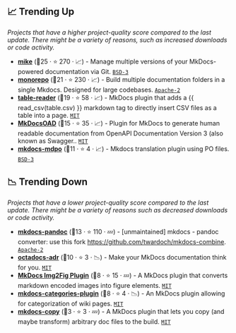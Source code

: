 ## 📈 Trending Up

_Projects that have a higher project-quality score compared to the last update. There might be a variety of reasons, such as increased downloads or code activity._

- <b><a href="https://github.com/jimporter/mike">mike</a></b> (🥇25 ·  ⭐ 270 · 📈) - Manage multiple versions of your MkDocs-powered documentation via Git. <code><a href="http://bit.ly/3aKzpTv">BSD-3</a></code> <code><img src="https://cdn.icon-icons.com/icons2/1465/PNG/512/701electricplug_100845.png" style="display:inline;" width="13" height="13"></code>
- <b><a href="https://github.com/backstage/mkdocs-monorepo-plugin">monorepo</a></b> (🥇21 ·  ⭐ 230 · 📈) - Build multiple documentation folders in a single Mkdocs. Designed for large codebases. <code><a href="http://bit.ly/3nYMfla">Apache-2</a></code> <code><img src="https://cdn.icon-icons.com/icons2/1465/PNG/512/701electricplug_100845.png" style="display:inline;" width="13" height="13"></code>
- <b><a href="https://github.com/timvink/mkdocs-table-reader-plugin">table-reader</a></b> (🥇19 ·  ⭐ 58 · 📈) - MkDocs plugin that adds a {{ read_csv(table.csv) }} markdown tag to directly insert CSV files as a table into a page. <code><a href="http://bit.ly/34MBwT8">MIT</a></code> <code><img src="https://cdn.icon-icons.com/icons2/1465/PNG/512/701electricplug_100845.png" style="display:inline;" width="13" height="13"></code>
- <b><a href="https://github.com/Neoteroi/mkdocs-plugins">MkDocsOAD</a></b> (🥈15 ·  ⭐ 35 · 📈) - Plugin for MkDocs to generate human readable documentation from OpenAPI Documentation Version 3 (also known as Swagger.. <code><a href="http://bit.ly/34MBwT8">MIT</a></code> <code><img src="https://cdn.icon-icons.com/icons2/1465/PNG/512/701electricplug_100845.png" style="display:inline;" width="13" height="13"></code>
- <b><a href="https://github.com/mondeja/mkdocs-mdpo-plugin">mkdocs-mdpo</a></b> (🥉11 ·  ⭐ 4 · 📈) - Mkdocs translation plugin using PO files. <code><a href="http://bit.ly/3aKzpTv">BSD-3</a></code> <code><img src="https://cdn.icon-icons.com/icons2/1465/PNG/512/701electricplug_100845.png" style="display:inline;" width="13" height="13"></code>

## 📉 Trending Down

_Projects that have a lower project-quality score compared to the last update. There might be a variety of reasons such as decreased downloads or code activity._

- <b><a href="https://github.com/jgrassler/mkdocs-pandoc">mkdocs-pandoc</a></b> (🥉13 ·  ⭐ 110 · 💤) - [unmaintained] mkdocs - pandoc converter: use this fork https://github.com/twardoch/mkdocs-combine. <code><a href="http://bit.ly/3nYMfla">Apache-2</a></code>
- <b><a href="https://github.com/iolanta-tech/mkdocs-iolanta-tables">octadocs-adr</a></b> (🥉10 ·  ⭐ 3 · 📉) - Make your MkDocs documentation think for you. <code><a href="http://bit.ly/34MBwT8">MIT</a></code> <code><img src="https://cdn.icon-icons.com/icons2/1465/PNG/512/701electricplug_100845.png" style="display:inline;" width="13" height="13"></code>
- <b><a href="https://github.com/stuebersystems/mkdocs-img2fig-plugin">MkDocs Img2Fig Plugin</a></b> (🥉8 ·  ⭐ 15 · 💤) - A MkDocs plugin that converts markdown encoded images into figure elements. <code><a href="http://bit.ly/34MBwT8">MIT</a></code> <code><img src="https://cdn.icon-icons.com/icons2/1465/PNG/512/701electricplug_100845.png" style="display:inline;" width="13" height="13"></code>
- <b><a href="https://github.com/EddyLuten/mkdocs-categories-plugin">mkdocs-categories-plugin</a></b> (🥉8 ·  ⭐ 4 · 📉) - An MkDocs plugin allowing for categorization of wiki pages. <code><a href="http://bit.ly/34MBwT8">MIT</a></code> <code><img src="https://cdn.icon-icons.com/icons2/1465/PNG/512/701electricplug_100845.png" style="display:inline;" width="13" height="13"></code>
- <b><a href="https://github.com/chikamichi/mkdocs-copy">mkdocs-copy</a></b> (🥉3 ·  ⭐ 3 · 💤) - A MkDocs plugin that lets you copy (and maybe transform) arbitrary doc files to the build. <code><a href="http://bit.ly/34MBwT8">MIT</a></code> <code><img src="https://cdn.icon-icons.com/icons2/1465/PNG/512/701electricplug_100845.png" style="display:inline;" width="13" height="13"></code>

